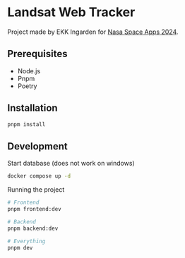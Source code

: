 # Landsat Web Tracker

Project made by EKK Ingarden for [Nasa Space Apps 2024](https://www.spaceappschallenge.org/).

## Prerequisites
- Node.js
- Pnpm
- Poetry

## Installation
```bash
pnpm install
```

## Development
Start database (does not work on windows)
```bash
docker compose up -d
```
Running the project
```bash
# Frontend
pnpm frontend:dev

# Backend
pnpm backend:dev

# Everything
pnpm dev
```
